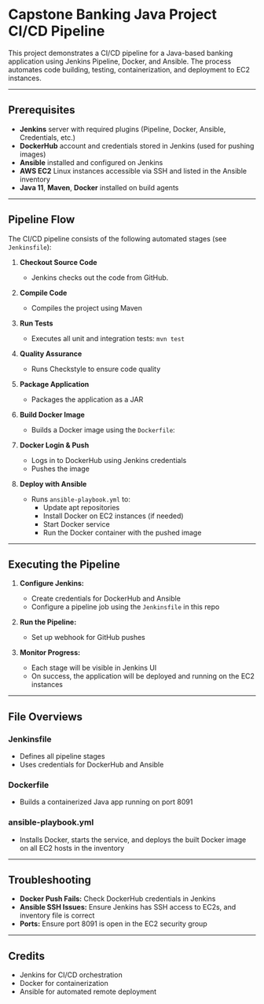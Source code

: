 # Capstone Banking Java Project CI/CD Pipeline

This project demonstrates a CI/CD pipeline for a Java-based banking application using Jenkins Pipeline, Docker, and Ansible. The process automates code building, testing, containerization, and deployment to EC2 instances.

---

## Prerequisites

- **Jenkins** server with required plugins (Pipeline, Docker, Ansible, Credentials, etc.)
- **DockerHub** account and credentials stored in Jenkins (used for pushing images)
- **Ansible** installed and configured on Jenkins
- **AWS EC2** Linux instances accessible via SSH and listed in the Ansible inventory
- **Java 11**, **Maven**, **Docker** installed on build agents

---

## Pipeline Flow

The CI/CD pipeline consists of the following automated stages (see `Jenkinsfile`):

1. **Checkout Source Code**
   - Jenkins checks out the code from GitHub.

2. **Compile Code**
   - Compiles the project using Maven

3. **Run Tests**
   - Executes all unit and integration tests: `mvn test`

4. **Quality Assurance**
   - Runs Checkstyle to ensure code quality

5. **Package Application**
   - Packages the application as a JAR

6. **Build Docker Image**
   - Builds a Docker image using the `Dockerfile`:

7. **Docker Login & Push**
   - Logs in to DockerHub using Jenkins credentials
   - Pushes the image

8. **Deploy with Ansible**
   - Runs `ansible-playbook.yml` to:
     - Update apt repositories
     - Install Docker on EC2 instances (if needed)
     - Start Docker service
     - Run the Docker container with the pushed image
---

## Executing the Pipeline

1. **Configure Jenkins:**
   - Create credentials for DockerHub and Ansible 
   - Configure a pipeline job using the `Jenkinsfile` in this repo

2. **Run the Pipeline:**
   - Set up webhook for GitHub pushes

3. **Monitor Progress:**
   - Each stage will be visible in Jenkins UI
   - On success, the application will be deployed and running on the EC2 instances

---

## File Overviews

### Jenkinsfile

- Defines all pipeline stages
- Uses credentials for DockerHub and Ansible

### Dockerfile

- Builds a containerized Java app running on port 8091

### ansible-playbook.yml

- Installs Docker, starts the service, and deploys the built Docker image on all EC2 hosts in the inventory

---

## Troubleshooting

- **Docker Push Fails:** Check DockerHub credentials in Jenkins
- **Ansible SSH Issues:** Ensure Jenkins has SSH access to EC2s, and inventory file is correct
- **Ports:** Ensure port 8091 is open in the EC2 security group

---

## Credits

- Jenkins for CI/CD orchestration
- Docker for containerization
- Ansible for automated remote deployment

